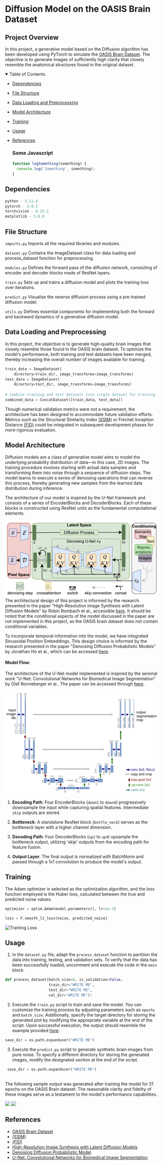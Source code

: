 # Diffusion Model on the OASIS Brain Dataset

## Project Overview
In this project, a generative model based on the Diffusion algorithm has been developed using PyTorch to simulate the [OASIS Brain Dataset](https://www.oasis-brains.org/). The objective is to generate images of sufficiently high clarity that closely resemble the anatomical structures found in the original dataset.

<details open>
  <summary>Table of Contents</summary>

- [Dependencies](#dependencies)
- [File Structure](#file-structure)
- [Data Loading and Preprocessing](#data-loading-and-preprocessing)
- [Model Architecture](#model-architecture)
- [Training](#training)
- [Usage](#usage)
- [References](#references)

  ### Some Javascript
  ```js
  function logSomething(something) {
    console.log('Something', something);
  }
  ```
</details>

## Dependencies
```python
python - 3.11.4
pytorch - 2.0.1
torchvision - 0.15.2
matplotlib - 3.8.0
```

## File Structure
`imports.py` Imports all the required libraries and modules.

`dataset.py` Contains the ImageDataset class for data loading and process_dataset function for preprocessing.

`modules.py` Defines the forward pass of the diffusion network, consisiting of encoder and decoder blocks made of ResNet layers.

`train.py` Sets up and trains a diffusion model and plots the training loss over iterations.

`predict.py` Visualise the reverse diffusion process using a pre-trained diffusion model.

`utils.py` Defines essential components for implementing both the forward and backward dynamics of a generative diffusion model.

## Data Loading and Preprocessing
In this project, the objective is to generate high-quality brain images that closely resemble those found in the OASIS brain dataset. To optimize the model's performance, both training and test datasets have been merged, thereby increasing the overall number of images available for training.

```python
train_data = ImageDataset(
    directory=train_dir, image_transforms=image_transforms)
test_data = ImageDataset(
    directory=test_dir, image_transforms=image_transforms)

# Combine training and test datasets into single dataset for training
combined_data = ConcatDataset([train_data, test_data])
```

Though numerical validation metrics were not a requirement, the architecture has been designed to accommodate future validation efforts. Metrics such as the Structural Similarity Index [(SSIM)](https://github.com/VainF/pytorch-msssim) or Fréchet Inception Distance [(FID)](https://github.com/mseitzer/pytorch-fid) could be integrated in subsequent development phases for more rigorous evaluation.

## Model Architecture
Diffusion models are a class of generative model aims to model  the underlying probability distribution of data—in this case, 2D images. The training procedure involves starting with actual data samples and transforming them into noise through a sequence of diffusion steps. The model learns to execute a series of denoising operations that can reverse this process, thereby generating new samples from the learned data distribution during inference.

The architecture of our model is inspired by the U-Net framework and consists of a series of EncoderBlocks and DecoderBlocks. Each of these blocks is constructed using ResNet units as the fundamental computational elements.

![Model Architecture](images/architecture.png)
The architectural design of this project is informed by the research presented in the paper "High-Resolution Image Synthesis with Latent Diffusion Models" by Robin Rombach et al., accessible [here](https://arxiv.org/pdf/2112.10752.pdf). It should be noted that the conditional aspects of the model discussed in the paper are not implemented in this project, as the OASIS brain dataset does not contain conditional variables.

To incorporate temporal information into the model, we have integrated Sinusoidal Position Embeddings. This design choice is informed by the research presented in the paper "Denoising Diffusion Probabilistic Models" by Jonathan Ho et al., which can be accessed [here](https://arxiv.org/pdf/2006.11239.pdf).


#### Model Flow:
The architecture of the U-Net model implemented is inspired by the seminal work "U-Net: Convolutional Networks for Biomedical Image Segmentation" by Olaf Ronneberger et al.. The paper can be accessed through [here](https://arxiv.org/pdf/1505.04597.pdf).

![U-Net Architecture](images/unet.png)

1. **Encoding Path**: Four EncoderBlocks (`down1` to `down4`) progressively downsample the input while capturing spatial features. Intermediate `skip` outputs are stored.
   
2. **Bottleneck**: A standalone ResNet block (`bottle_neck`) serves as the bottleneck layer with a higher channel dimension.
   
3. **Decoding Path**: Four DecoderBlocks (`up1` to `up4`) upsample the bottleneck output, utilizing 'skip' outputs from the encoding path for feature fusion.
  
4. **Output Layer**: The final output is normalized with BatchNorm and passed through a 1x1 convolution to produce the model's output.

## Training
The Adam optimizer is selected as the optimization algorithm, and the loss function employed is the Huber loss, calculated between the true and predicted noise values.
```python
optimizer = optim.Adam(model.parameters(), lr=1e-3)
```
```python
loss = F.smooth_l1_loss(noise, predicted_noise)
```

![Training Loss](/images/training_loss.png)

## Usage
1. In the `dataset.py` file, adapt the `process_dataset` function to partition the data into training, testing, and validation sets. To verify that the data has been successfully loaded, uncomment and execute the code in the `main` block.

```python
def process_dataset(batch_size=8, is_validation=False,
                    train_dir="WRITE ME", 
                    test_dir="WRITE ME", 
                    val_dir="WRITE ME"):
```

2. Execute the `train.py` script to train and save the model. You can customize the training process by adjusting parameters such as `epochs` and `batch_size`. Additionally, specify the target directory for storing the generated plot by modifying the appropriate variable at the end of the script. Upon successful execution, the output should resemble the example provided [here](#training).

```python
save_dir = os.path.expanduser("WRITE ME")
```

3. Execute the `predict.py` script to generate synthetic brain images from pure noise. To specify a different directory for storing the generated images, modify the designated section at the end of the script.

```python
 save_dir = os.path.expanduser("WRITE ME")
```

<br>
The following sample output was generated after training the model for 51 epochs on the OASIS Brain dataset. The reasonable clarity and fidelity of these images serve as a testament to the model's performance capabilities.

![](/images/result_process.png)
![](/images/image_grid.png)

## References
- [OASIS Brain Dataset](https://www.oasis-brains.org/)
- [(SSIM)](https://github.com/VainF/pytorch-msssim)
- [(FID)](https://github.com/mseitzer/pytorch-fid)
- [High-Resolution Image Synthesis with Latent Diffusion Models](https://arxiv.org/pdf/2112.10752.pdf)
- [Denoising Diffusion Probabilistic Model](https://arxiv.org/pdf/2006.11239.pdf)
- [U-Net: Convolutional Networks for Biomedical Image Segmentation](https://arxiv.org/pdf/1505.04597.pdf)